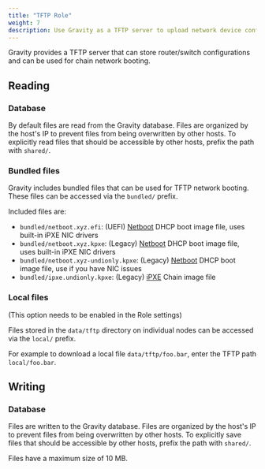 ```yaml
---
title: "TFTP Role"
weight: 7
description: Use Gravity as a TFTP server to upload network device configuration to or chainload PXE boot from.
---
```


Gravity provides a TFTP server that can store router/switch configurations and can be used for chain network booting.

## Reading

### Database

By default files are read from the Gravity database. Files are organized by the host's IP to prevent files from being overwritten by other hosts. To explicitly read files that should be accessible by other hosts, prefix the path with `shared/`.

### Bundled files

Gravity includes bundled files that can be used for TFTP network booting. These files can be accessed via the `bundled/` prefix.

Included files are:

 - `bundled/netboot.xyz.efi`: (UEFI) [Netboot](https://netboot.xyz) DHCP boot image file, uses built-in iPXE NIC drivers
 - `bundled/netboot.xyz.kpxe`: (Legacy) [Netboot](https://netboot.xyz) DHCP boot image file, uses built-in iPXE NIC drivers
 - `bundled/netboot.xyz-undionly.kpxe`: (Legacy) [Netboot](https://netboot.xyz) DHCP boot image file, use if you have NIC issues
 - `bundled/ipxe.undionly.kpxe`: (Legacy) [iPXE](https://ipxe.org) Chain image file

### Local files

(This option needs to be enabled in the Role settings)

Files stored in the `data/tftp` directory on individual nodes can be accessed via the `local/` prefix.

For example to download a local file `data/tftp/foo.bar`, enter the TFTP path `local/foo.bar`.

## Writing

### Database

Files are written to the Gravity database. Files are organized by the host's IP to prevent files from being overwritten by other hosts. To explicitly save files that should be accessible by other hosts, prefix the path with `shared/`.

Files have a maximum size of 10 MB.
